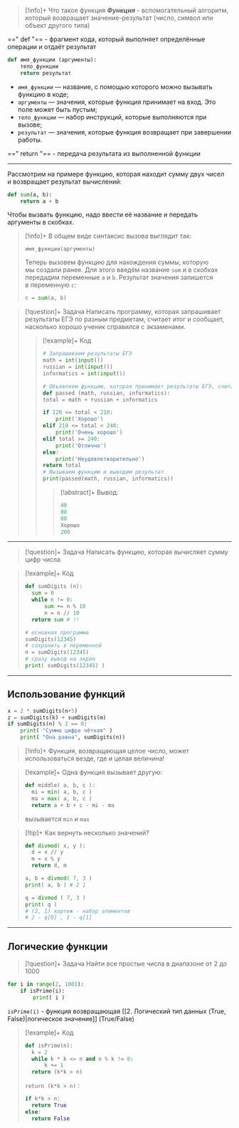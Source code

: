 > [!info]+ Что такое функция
> ***Функция*** - вспомогательный алгоритм, который возвращает значение-результат (число, символ или объект другого типа)

==" def "== - фрагмент кода, который выполняет определённые операции и отдаёт результат
```py
def имя_функции (аргументы):
    тело_функции
    return результат
```
- `имя_функции` ― название, с помощью которого можно вызывать функцию в коде;
- `аргументы` ― значения, которые функция принимает на вход. Это поле может быть пустым;
- `тело_функции` ― набор инструкций, которые выполняются при вызове;
- `результат` ― значения, которые функция возвращает при завершении работы.

==" return "== - передача результата из выполненной функции

---
Рассмотрим на примере функцию, которая находит сумму двух чисел и возвращает результат вычислений:
```py
def sum(a, b):
	return a + b
```
Чтобы вызвать функцию, надо ввести её название и передать аргументы в скобках. 

> [!info]+ В общем виде синтаксис вызова выглядит так:
> ```
> имя_функции(аргументы)
> ```
> Теперь вызовем функцию для нахождения суммы, которую мы создали ранее. 
> Для этого введём название `sum` и в скобках передадим переменные `a` и `b`. Результат значения запишется в переменную `c`:
> ```py
> c = sum(a, b)
> ```

> [!question]+ Задача
> Написать программу, которая запрашивает результаты ЕГЭ по разным предметам, считает итог и сообщает, насколько хорошо ученик справился с экзаменами.
> > [!example]+ Код
> >```py
> ># Запрашиваем результаты ЕГЭ
> >math = int(input())
> >russian = int(input())
> >informatics = int(input())
> >
> ># Объявляем функцию, которая принимает результаты ЕГЭ, считает сумму и возвращает результат
> >def passed (math, russian, informatics):
> >	total = math + russian + informatics
> >	
> >	if 120 <= total < 210:
> >		print('Хорошо')
> >	elif 210 <= total < 240:
> >		print('Очень хорошо')
> >	elif total >= 240:
> >		print('Отлично')
> >	else:
> >		print('Неудовлетворительно')
> >	return total
> ># Вызываем функцию и выводим результат
> >print(passed(math, russian, informatics))
> >```
> > > [!abstract]+ Вывод:
> > >```py
> > > 40
> > > 80
> > > 80
> > > Хорошо
> > > 200
> > >```

---

> [!question]+ Задача
> Написать функцию, которая вычисляет сумму цифр числа

> [!example]+ Код
> ```py
> def sumDigits (n):
> 	sum = 0
> 	while n != 0:
> 		sum += n % 10
> 		n = n // 10
> 	return sum # !!
> ```
> ```py
> # основная программа
> sumDigits(12345)
> # сохранить в переменной
> n = sumDigits(12345)
> # сразу вывод на экран
> print( sumDigits(12345) )
> ```

---
## Использование функций
```py
x = 2 * sumDigits(n+5)
z = sumDigits(k) + sumDigits(m)
if sumDigits(n) % 2 == 0:
	print( "Сумма цифра чётная" )
	print( "Она равна", sumDigits(n))
```

> [!info]+ Функция, возвращающая целое число, может использоваться везде, где и целая величина!

> [!example]+ Одна функция вызывает другую:
> ```py
> def middle( a, b, c ):
> 	mi = min( a, b, c )
> 	ma = max( a, b, c )
> 	return a + b + c - mi - ma
> ```
> вызывается `min` и `max`

> [!tip]+ Как вернуть несколько значений?
> ```py
> def divmod( x, y ):
> 	d = x // y
> 	m = x % y
> 	return d, m
> ```
> ```py
> a, b = divmod( 7, 3 )
> print( a, b ) # 2 1
> ```
> ```py
> q = divmod ( 7, 3 )
> print( q ) 
> # (2, 1) кортеж - набор элементов
> # 2 - q[0] , 1 - q[1]
> ```

---
## Логические функции
> [!question]+ Задача
> Найти все простые числа в диапазоне от 2 до 1000

```py
for i in range(2, 1001):
	if isPrime(i):
		print( i )
```
`isPrime(i)`  - функция возвращающая [[2. Логический тип данных (True, False)|логическое значение]] (True/False)
> [!example]+ Код
> ```py
> def isPrime(n):
> 	k = 2
> 	while k * k <= n and n % k != 0:
> 		k += 1
> 	return (k*k > n)
> ```
>`return (k*k > n)` :
>```py
>if k*k > n:
>	return True
>else:
>	return False
>```
